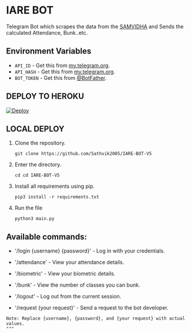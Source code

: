 # IARE BOT

Telegram Bot which scrapes the data from the [SAMVIDHA](https://samvidha.iare.ac.in/index) and Sends the calculated Attendance, Bunk..etc.

## Environment Variables

- `API_ID` - Get this from [my.telegram.org](https://my.telegram.org/auth).
- `API_HASH` - Get this from [my.telegram.org](https://my.telegram.org/auth).
- `BOT_TOKEN` - Get this from [@BotFather](https://t.me/BotFather).

## DEPLOY TO HEROKU

[![Deploy](https://www.herokucdn.com/deploy/button.svg)](https://heroku.com/deploy?template=https://github.com/Sathvik2005/IARE-BOT-V5)


## LOCAL DEPLOY
1. Clone the repository.
   ```
   git clone https://github.com/Sathvik2005/IARE-BOT-V5
   ```
2. Enter the directory.
   ```
   cd cd IARE-BOT-V5
   ```
3. Install all requirements using pip.
   ```
   pip3 install -r requirements.txt
   ```
4. Run the file
   ```
   python3 main.py
   ```
## Available commands:
-    '/login {username} {password}' - Log in with your credentials.

-    '/attendance' - View your attendance details.

-    '/biometric' - View your biometric details.

-    '/bunk' - View the number of classes you can bunk.

-    '/logout' - Log out from the current session.

-    '/request {your request}' - Send a request to the bot developer.

    Note: Replace {username}, {password}, and {your request} with actual values.
    """



